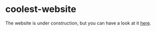# coolest-website

The website is under construction, but you can have a look at it [here](https://aymgal.github.io/coolest-website/).
